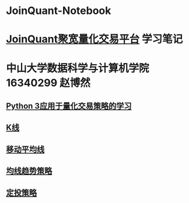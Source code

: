 # JoinQuant-Notebook
# [JoinQuant聚宽量化交易平台](https://www.joinquant.com) 学习笔记
# 中山大学数据科学与计算机学院 16340299 赵博然
## [Python 3应用于量化交易策略的学习](https://github.com/Yaroglek/Jupyter-Notebook)
## [K线](/Markdowns/candlestickChart.md)
## [移动平均线](/Markdowns/movingAverage.md)
## [均线趋势策略](/Markdowns/movingAverageStrategy.md)
## [定投策略](/Markdowns/dollarCostAveragingStrategy.md)